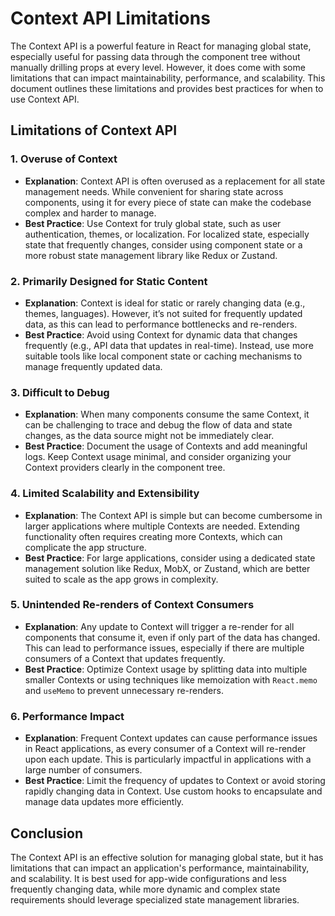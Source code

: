 # Context API Limitations

The Context API is a powerful feature in React for managing global state, especially useful for passing data through the component tree without manually drilling props at every level. However, it does come with some limitations that can impact maintainability, performance, and scalability. This document outlines these limitations and provides best practices for when to use Context API.

## Limitations of Context API

### 1. Overuse of Context
   - **Explanation**: Context API is often overused as a replacement for all state management needs. While convenient for sharing state across components, using it for every piece of state can make the codebase complex and harder to manage.
   - **Best Practice**: Use Context for truly global state, such as user authentication, themes, or localization. For localized state, especially state that frequently changes, consider using component state or a more robust state management library like Redux or Zustand.

### 2. Primarily Designed for Static Content
   - **Explanation**: Context is ideal for static or rarely changing data (e.g., themes, languages). However, it’s not suited for frequently updated data, as this can lead to performance bottlenecks and re-renders.
   - **Best Practice**: Avoid using Context for dynamic data that changes frequently (e.g., API data that updates in real-time). Instead, use more suitable tools like local component state or caching mechanisms to manage frequently updated data.

### 3. Difficult to Debug
   - **Explanation**: When many components consume the same Context, it can be challenging to trace and debug the flow of data and state changes, as the data source might not be immediately clear.
   - **Best Practice**: Document the usage of Contexts and add meaningful logs. Keep Context usage minimal, and consider organizing your Context providers clearly in the component tree.

### 4. Limited Scalability and Extensibility
   - **Explanation**: The Context API is simple but can become cumbersome in larger applications where multiple Contexts are needed. Extending functionality often requires creating more Contexts, which can complicate the app structure.
   - **Best Practice**: For large applications, consider using a dedicated state management solution like Redux, MobX, or Zustand, which are better suited to scale as the app grows in complexity.

### 5. Unintended Re-renders of Context Consumers
   - **Explanation**: Any update to Context will trigger a re-render for all components that consume it, even if only part of the data has changed. This can lead to performance issues, especially if there are multiple consumers of a Context that updates frequently.
   - **Best Practice**: Optimize Context usage by splitting data into multiple smaller Contexts or using techniques like memoization with `React.memo` and `useMemo` to prevent unnecessary re-renders.

### 6. Performance Impact
   - **Explanation**: Frequent Context updates can cause performance issues in React applications, as every consumer of a Context will re-render upon each update. This is particularly impactful in applications with a large number of consumers.
   - **Best Practice**: Limit the frequency of updates to Context or avoid storing rapidly changing data in Context. Use custom hooks to encapsulate and manage data updates more efficiently.

## Conclusion

The Context API is an effective solution for managing global state, but it has limitations that can impact an application's performance, maintainability, and scalability. It is best used for app-wide configurations and less frequently changing data, while more dynamic and complex state requirements should leverage specialized state management libraries.


